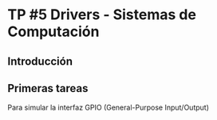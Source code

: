# TP #5 Drivers - Sistemas de Computación

## Introducción

## Primeras tareas

Para simular la interfaz GPIO (General-Purpose Input/Output)